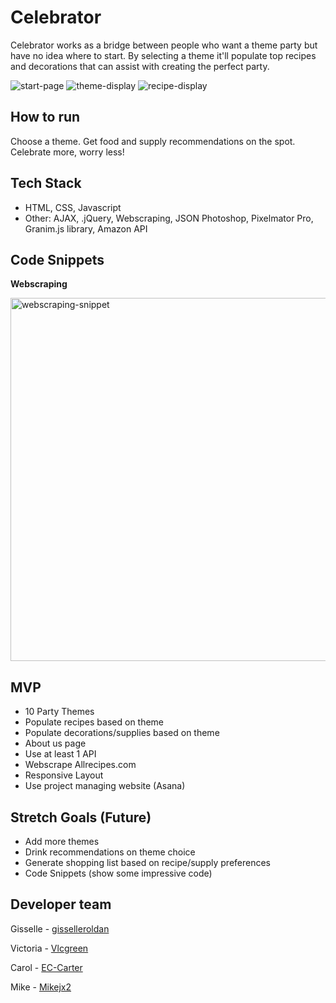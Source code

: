 # Celebrator
Celebrator works as a bridge between people who want a theme party but have no idea where to start. By selecting a theme it'll populate top recipes and decorations that can assist with creating the perfect party.

![start-page](https://user-images.githubusercontent.com/81443343/118855237-6be37b00-b88a-11eb-89d3-70c9f358dad1.png)
![theme-display](https://user-images.githubusercontent.com/81443343/118855279-76057980-b88a-11eb-8266-02307553d5d2.png)
![recipe-display](https://user-images.githubusercontent.com/81443343/118855257-70a82f00-b88a-11eb-8ef2-f924efc0ec5e.png)


## How to run
Choose a theme. Get food and supply recommendations on the spot. Celebrate more, worry less!
## Tech Stack
* HTML,  CSS, Javascript
* Other: AJAX, .jQuery, Webscraping, JSON Photoshop, Pixelmator Pro, Granim.js library, Amazon API
## Code Snippets

**Webscraping**

<img width="581" alt="webscraping-snippet" src="https://user-images.githubusercontent.com/81443343/118855709-eb714a00-b88a-11eb-9cea-0dd68da2a650.png">

## MVP
* 10 Party Themes
* Populate recipes based on theme
* Populate decorations/supplies based on theme
* About us page
* Use at least 1 API
* Webscrape Allrecipes.com
* Responsive Layout
* Use project managing website (Asana)

## Stretch Goals (Future)
* Add more themes
* Drink recommendations on theme choice
* Generate shopping list based on recipe/supply preferences 
* Code Snippets (show some impressive code)
## Developer team
Gisselle - [gisselleroldan](https://github.com/gisselleroldan)

Victoria - [Vlcgreen](https://github.com/Vlcgreen)

Carol - [EC-Carter](https://github.com/EC-Carter)

Mike - [Mikejx2](https://github.com/Mikejx2)

